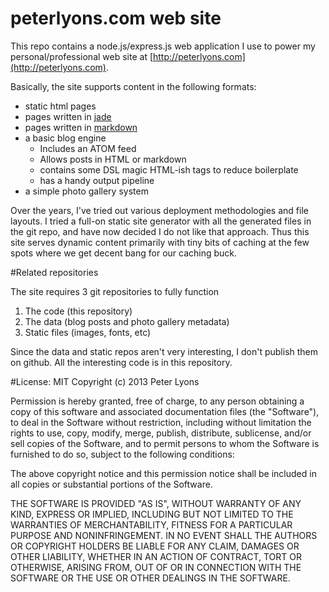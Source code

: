 # peterlyons.com web site

This repo contains a node.js/express.js web application I use to power my personal/professional web site at [http://peterlyons.com](http://peterlyons.com).

Basically, the site supports content in the following formats:

 * static html pages
 * pages written in [jade](https://github.com/visionmedia/jade)
 * pages written in [markdown](http://daringfireball.net/projects/markdown/)
 * a basic blog engine
   * Includes an ATOM feed
   * Allows posts in HTML or markdown
   * contains some DSL magic HTML-ish tags to reduce boilerplate
   * has a handy output pipeline
 * a simple photo gallery system

Over the years, I've tried out various deployment methodologies and file layouts. I tried a full-on static site generator with all the generated files in the git repo, and have now decided I do not like that approach. Thus this site serves dynamic content primarily with tiny bits of caching at the few spots where we get decent bang for our caching buck.

#Related repositories

The site requires 3 git repositories to fully function

1. The code (this repository)
2. The data (blog posts and photo gallery metadata)
3. Static files (images, fonts, etc)

Since the data and static repos aren't very interesting, I don't publish them on github. All the interesting code is in this repository.

#License: MIT
Copyright (c) 2013 Peter Lyons

Permission is hereby granted, free of charge, to any person obtaining a copy of this software and associated documentation files (the "Software"), to deal in the Software without restriction, including without limitation the rights to use, copy, modify, merge, publish, distribute, sublicense, and/or sell copies of the Software, and to permit persons to whom the Software is furnished to do so, subject to the following conditions:

The above copyright notice and this permission notice shall be included in all copies or substantial portions of the Software.

THE SOFTWARE IS PROVIDED "AS IS", WITHOUT WARRANTY OF ANY KIND, EXPRESS OR IMPLIED, INCLUDING BUT NOT LIMITED TO THE WARRANTIES OF MERCHANTABILITY, FITNESS FOR A PARTICULAR PURPOSE AND NONINFRINGEMENT. IN NO EVENT SHALL THE AUTHORS OR COPYRIGHT HOLDERS BE LIABLE FOR ANY CLAIM, DAMAGES OR OTHER LIABILITY, WHETHER IN AN ACTION OF CONTRACT, TORT OR OTHERWISE, ARISING FROM, OUT OF OR IN CONNECTION WITH THE SOFTWARE OR THE USE OR OTHER DEALINGS IN THE SOFTWARE.
